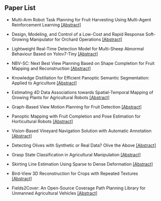 ## Paper List

- Multi-Arm Robot Task Planning for Fruit Harvesting Using Multi-Agent Reinforcement Learning
[[Abstract]](https://events.infovaya.com/presentation?id=106523)

- Design, Modeling, and Control of a Low-Cost and Rapid Response Soft-Growing Manipulator for Orchard Operations
[[Abstract]](https://events.infovaya.com/presentation?id=106526)

- Lightweight Real-Time Detection Model for Multi-Sheep Abnormal Behaviour Based on Yolov7-Tiny
[[Abstract]](https://events.infovaya.com/presentation?id=106529)

- NBV-SC: Next Best View Planning Based on Shape Completion for Fruit Mapping and Reconstruction
[[Abstract]](https://events.infovaya.com/presentation?id=106532)

- Knowledge Distillation for Efficient Panoptic Semantic Segmentation: Applied to Agriculture
[[Abstract]](https://events.infovaya.com/presentation?id=106535)

- Estimating 4D Data Associations towards Spatial-Temporal Mapping of Growing Plants for Agricultural Robots
[[Abstract]](https://events.infovaya.com/presentation?id=106538)

- Graph-Based View Motion Planning for Fruit Detection
[[Abstract]](https://events.infovaya.com/presentation?id=106541)

- Panoptic Mapping with Fruit Completion and Pose Estimation for Horticultural Robots
[[Abstract]](https://events.infovaya.com/presentation?id=106544)

- Vision-Based Vineyard Navigation Solution with Automatic Annotation
[[Abstract]](https://events.infovaya.com/presentation?id=106547)

- Detecting Olives with Synthetic or Real Data? Olive the Above
[[Abstract]](https://events.infovaya.com/presentation?id=106550)

- Grasp State Classification in Agricultural Manipulation
[[Abstract]](https://events.infovaya.com/presentation?id=106553)

- Skirting Line Estimation Using Sparse to Dense Deformation
[[Abstract]](https://events.infovaya.com/presentation?id=106556)

- Bird-View 3D Reconstruction for Crops with Repeated Textures
[[Abstract]](https://events.infovaya.com/presentation?id=106559)

- Fields2Cover: An Open-Source Coverage Path Planning Library for Unmanned Agricultural Vehicles
[[Abstract]](https://events.infovaya.com/presentation?id=106562)

